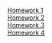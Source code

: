 [Homework 1]( https://hrytsivv.github.io/genius-homework/homework1/test.html ) <br>
[Homework 2]( https://hrytsivv.github.io/genius-homework/homework2/test.html ) <br>
[Homework 3]( https://hrytsivv.github.io/genius-homework/homework3/test.html ) <br>
[Homework 4]( https://hrytsivv.github.io/genius-homework/homework4/js/script4.js ) <br>
